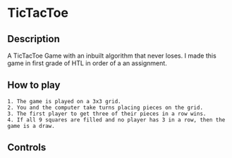 # TicTacToe
## Description
A TicTacToe Game with an inbuilt algorithm that never loses.
I made this game in first grade of HTL in order of a an assignment.

## How to play

    1. The game is played on a 3x3 grid.
    2. You and the computer take turns placing pieces on the grid.
    3. The first player to get three of their pieces in a row wins.
    4. If all 9 squares are filled and no player has 3 in a row, then the game is a draw.

## Controls
    

